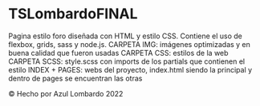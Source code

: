 # TSLombardoFINAL
Pagina estilo foro diseñada con HTML y estilo CSS. 
Contiene el uso de flexbox, grids, sass y node.js. 
CARPETA IMG: imágenes optimizadas y en buena calidad que fueron usadas
CARPETA CSS: estilos de la web
CARPETA SCSS: style.scss con imports de los partials que contienen el estilo
INDEX + PAGES: webs del proyecto, index.html siendo la principal y dentro de pages se encuentran las otras

© Hecho por Azul Lombardo 
   2022
